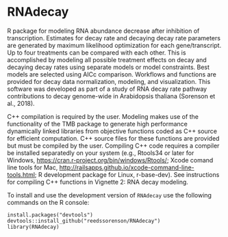 # RNAdecay
R package for modeling RNA abundance decrease after inhibition of transcription. Estimates for decay rate and decaying decay rate parameters are generated by maximum likelihood optimization for each gene/transcript. Up to four treatments can be compared with each other. This is accomplished by modeling all possible treatment effects on decay and decaying decay rates using separate models or model constraints. Best models are selected using AICc comparison. Workflows and functions are provided for decay data normalization, modeling, and visualization. This software was developed as part of a study of RNA decay rate pathway contributions to decay genome-wide in Arabidopsis thaliana (Sorenson et al., 2018).

C++ compilation is required by the user. Modeling makes use of the functionality of the TMB package to generate high performance dynamically linked libraries from objective functions coded as C++ source for efficient computation. C++ source files for these functions are provided but must be compiled by the user. Compiling C++ code requires a compiler be installed separatedly on your system (e.g., Rtools34 or later for Windows,  https://cran.r-project.org/bin/windows/Rtools/; Xcode comand line tools for Mac, http://railsapps.github.io/xcode-command-line-tools.html; R development package for Linux, r-base-dev). See instructions for compiling C++ functions in Vignette 2: RNA decay modeling. 

To install and use the development version of `RNAdecay` use the following commands on the R console: 
```{r}
install.packages("devtools")
devtools::install_github("reedssorenson/RNAdecay")
library(RNAdecay)
```
